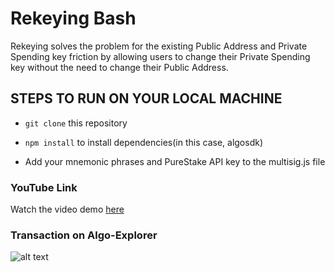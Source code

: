 # Rekeying Bash 

Rekeying solves the problem for the existing Public Address and Private Spending key friction by allowing users to change their Private Spending key without the need to change their Public Address.

## STEPS TO RUN ON YOUR LOCAL MACHINE
- `git clone` this repository

- `npm install` to install dependencies(in this case, algosdk)

- Add your mnemonic phrases and PureStake API key to the multisig.js file

### YouTube Link 

Watch the video demo [here](https://youtu.be/IWZo8GjFXx4)


### Transaction on Algo-Explorer 
![alt text]()

